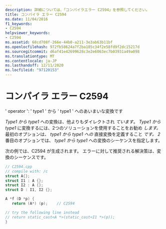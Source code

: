 ```yaml
---
description: 詳細については、「コンパイラエラー C2594」を参照してください。
title: コンパイラ エラー C2594
ms.date: 11/04/2016
f1_keywords:
- C2594
helpviewer_keywords:
- C2594
ms.assetid: 68cd708f-266e-44b0-a211-3e3ab63b11bf
ms.openlocfilehash: 972fb58624a7f2ba185c34f2e58fd9f2dc15217d
ms.sourcegitcommit: d6af41e42699628c3e2e6063ec7b03931a49a098
ms.translationtype: MT
ms.contentlocale: ja-JP
ms.lasthandoff: 12/11/2020
ms.locfileid: "97120153"
---
```

# <a name="compiler-error-c2594"></a>コンパイラ エラー C2594

' operator ': ' type1 ' から ' type1 ' へのあいまいな変換です

*Type1 から type1* への変換は、他よりもダイレクトされ *ています*。 *Type1 から type1* に変換するには、2つのソリューションを使用することをお勧め *します。* 最初のオプションは、 *type1 から type1* *への* 直接変換を定義すること *です。 2* 番目のオプションでは、 *type1 から type1* への変換のシーケンスを指定します。

次の例では、C2594 が生成されます。 エラーに対して推奨される解決策は、変換のシーケンスです。

```cpp
// C2594.cpp
// compile with: /c
struct A{};
struct I1 : A {};
struct I2 : A {};
struct D : I1, I2 {};

A *f (D *p) {
   return (A*) (p);    // C2594

// try the following line instead
// return static_cast<A *>(static_cast<I1 *>(p));
}
```
